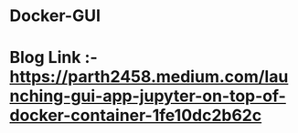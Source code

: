 # Docker-GUI

# Blog Link :- https://parth2458.medium.com/launching-gui-app-jupyter-on-top-of-docker-container-1fe10dc2b62c

